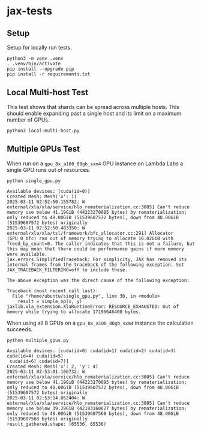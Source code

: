 # jax-tests

## Setup
Setup for locally run tests.
```
python3 -m venv .venv
. .venv/bin/activate
pip install --upgrade pip
pip install -r requirements.txt
```

## Local Multi-host Test
This test shows that shards can be spread across multiple hosts. This should enable expanding past a single host and its limit on a maximum number of GPUs.
```
python3 local-multi-host.py
```

## Multiple GPUs Test
When run on a `gpu_8x_a100_80gb_sxm4` GPU instance on Lambda Labs a single GPU runs out of resources.
```
python single_gpu.py
```
```
Available devices: [cuda(id=0)]
Created Mesh: Mesh('x': 1)
2025-03-11 02:52:50.155782: W external/xla/xla/service/hlo_rematerialization.cc:3005] Can't reduce memory use below 41.19GiB (44223270085 bytes) by rematerialization; only reduced to 48.00GiB (51539607572 bytes), down from 48.00GiB (51539607572 bytes) originally
2025-03-11 02:52:50.483350: W external/xla/xla/tsl/framework/bfc_allocator.cc:291] Allocator (GPU_0_bfc) ran out of memory trying to allocate 16.02GiB with freed_by_count=0. The caller indicates that this is not a failure, but this may mean that there could be performance gains if more memory were available.
jax.errors.SimplifiedTraceback: For simplicity, JAX has removed its internal frames from the traceback of the following exception. Set JAX_TRACEBACK_FILTERING=off to include these.

The above exception was the direct cause of the following exception:

Traceback (most recent call last):
  File "/home/ubuntu/single_gpu.py", line 30, in <module>
    result = simple_op(x, y)
jaxlib.xla_extension.XlaRuntimeError: RESOURCE_EXHAUSTED: Out of memory while trying to allocate 17196646400 bytes.
```
When using all 8 GPUs on a `gpu_8x_a100_80gb_sxm4` instance the calculation succeeds.
```
python multiple_gpus.py
```
```
Available devices: [cuda(id=0) cuda(id=1) cuda(id=2) cuda(id=3) cuda(id=4) cuda(id=5)
 cuda(id=6) cuda(id=7)]
Created Mesh: Mesh('x': 2, 'y': 4)
2025-03-11 02:53:01.106732: W external/xla/xla/service/hlo_rematerialization.cc:3005] Can't reduce memory use below 41.19GiB (44223270085 bytes) by rematerialization; only reduced to 48.00GiB (51539607572 bytes), down from 48.00GiB (51539607572 bytes) originally
2025-03-11 02:53:14.062404: W external/xla/xla/service/hlo_rematerialization.cc:3005] Can't reduce memory use below 39.29GiB (42183160627 bytes) by rematerialization; only reduced to 48.00GiB (51539607568 bytes), down from 48.00GiB (51539607568 bytes) originally
result_gathered.shape: (65536, 65536)
```
